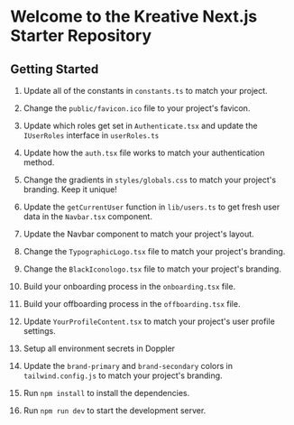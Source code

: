 # Welcome to the Kreative Next.js Starter Repository

## Getting Started

1. Update all of the constants in `constants.ts` to match your project.
2. Change the `public/favicon.ico` file to your project's favicon.
3. Update which roles get set in `Authenticate.tsx` and update the `IUserRoles` interface in `userRoles.ts`
4. Update how the `auth.tsx` file works to match your authentication method.
5. Change the gradients in `styles/globals.css` to match your project's branding. Keep it unique!
6. Update the `getCurrentUser` function in `lib/users.ts` to get fresh user data in the `Navbar.tsx` component.
7. Update the Navbar component to match your project's layout.
8. Change the `TypographicLogo.tsx` file to match your project's branding.
9. Change the `BlackIconologo.tsx` file to match your project's branding.
10. Build your onboarding process in the `onboarding.tsx` file.
11. Build your offboarding process in the `offboarding.tsx` file.
12. Update `YourProfileContent.tsx` to match your project's user profile settings.
13. Setup all environment secrets in Doppler
14. Update the `brand-primary` and `brand-secondary` colors in `tailwind.config.js` to match your project's branding.

2. Run `npm install` to install the dependencies.
3. Run `npm run dev` to start the development server.